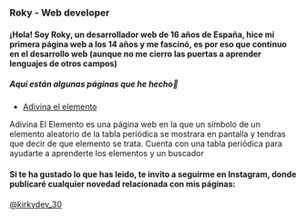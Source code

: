 ### Roky - Web developer

#### ¡Hola! Soy Roky, un desarrollador web de 16 años de España, hice mi primera página web a los 14 años y me fascinó, es por eso que continuo en el desarrollo web (aunque no me cierro las puertas a aprender lenguajes de otros campos)

##### Aqui están algunas páginas que he hecho👀
- [Adivina el elemento](https://adivinaelelemento.netlify.app)

Adivina El Elemento es una página web en la que un símbolo de un elemento aleatorio de la tabla periódica se mostrara en pantalla y tendras que decir de que elemento se trata. Cuenta con una tabla periódica para ayudarte a aprenderte los elementos y un buscador 

#### Si te ha gustado lo que has leido, te invito a seguirme en Instagram, donde publicaré cualquier novedad relacionada con mis páginas: 
[@kirkydev_30](https://www.instagram.com/kirkydev_30/) 
